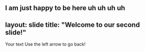 I am just happy to be here
uh uh uh uh
---
layout: slide
title: "Welcome to our second slide!"
---
Your text
Use the left arrow to go back!
